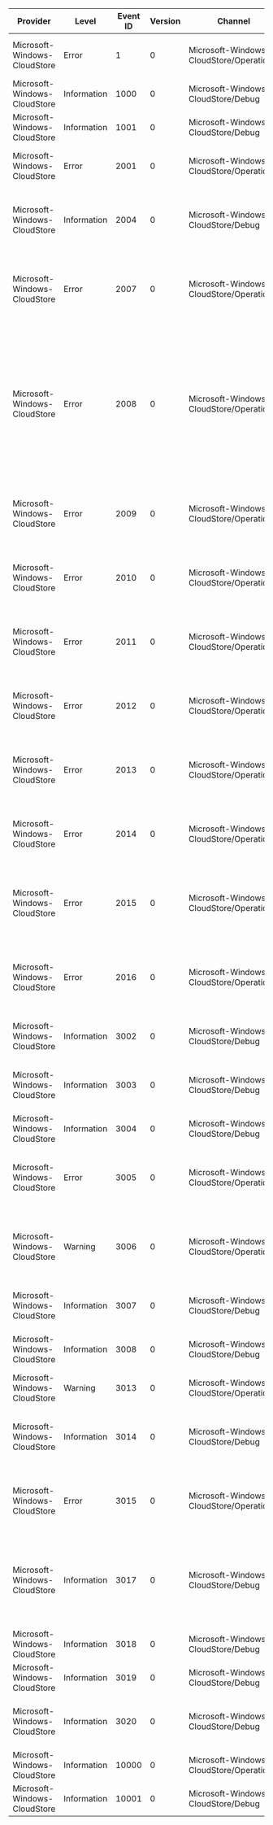 Provider                      |  Level        |  Event ID  |  Version  |  Channel                                   |  Task  |  Opcode  |  Keyword  |  Message
------------------------------|---------------|------------|-----------|--------------------------------------------|--------|----------|-----------|--------------------------------------------------------------------------------------------------------------------------------------------------------------------------------------------------------------------------------------------------------------------------------------------
Microsoft-Windows-CloudStore  |  Error        |  1         |  0        |  Microsoft-Windows-CloudStore/Operational  |        |          |           |  Error {ErrorCode} occurred. See event details for more information.
Microsoft-Windows-CloudStore  |  Information  |  1000      |  0        |  Microsoft-Windows-CloudStore/Debug        |        |          |           |  Discovered schema provider {SchemaProvider}.
Microsoft-Windows-CloudStore  |  Information  |  1001      |  0        |  Microsoft-Windows-CloudStore/Debug        |        |          |           |  Successfully loaded {ProviderCount} schemas.
Microsoft-Windows-CloudStore  |  Error        |  2001      |  0        |  Microsoft-Windows-CloudStore/Operational  |        |          |           |  Ignoring ommitted field {FieldId} with unknown type {BondDataType}.
Microsoft-Windows-CloudStore  |  Information  |  2004      |  0        |  Microsoft-Windows-CloudStore/Debug        |        |          |           |  Conflict resolution of type {QualifiedTypeName} complete. See event details for more information.
Microsoft-Windows-CloudStore  |  Error        |  2007      |  0        |  Microsoft-Windows-CloudStore/Operational  |        |          |           |  Resolved a set containing duplicated values. The duplicate values were ignored. See event details for more information.
Microsoft-Windows-CloudStore  |  Error        |  2008      |  0        |  Microsoft-Windows-CloudStore/Operational  |        |          |           |  The 'original' version ({OriginalVersion}) of type {QualifiedTypeName} is more recent than the 'theirs' version ({TheirsVersion}) or the 'yours' version ({YoursVersion}). Healing the store by using the most recent version ({ResolvedVersion}). See event details for more information.
Microsoft-Windows-CloudStore  |  Error        |  2009      |  0        |  Microsoft-Windows-CloudStore/Operational  |        |          |           |  The data of type {QualifiedTypeName} was corrupted and ignored. See event details for more information.
Microsoft-Windows-CloudStore  |  Error        |  2010      |  0        |  Microsoft-Windows-CloudStore/Operational  |        |          |           |  The data of type {QualifiedTypeName} was corrupted and ignored. See event details for more information.
Microsoft-Windows-CloudStore  |  Error        |  2011      |  0        |  Microsoft-Windows-CloudStore/Operational  |        |          |           |  The data of type {QualifiedTypeName} was corrupted and ignored. See event details for more information.
Microsoft-Windows-CloudStore  |  Error        |  2012      |  0        |  Microsoft-Windows-CloudStore/Operational  |        |          |           |  The data of type {QualifiedTypeName} was corrupted and ignored. See event details for more information.
Microsoft-Windows-CloudStore  |  Error        |  2013      |  0        |  Microsoft-Windows-CloudStore/Operational  |        |          |           |  The data of type {QualifiedTypeName} was corrupted and ignored. See event details for more information.
Microsoft-Windows-CloudStore  |  Error        |  2014      |  0        |  Microsoft-Windows-CloudStore/Operational  |        |          |           |  The data of type {QualifiedTypeName} was corrupted and ignored. See event details for more information.
Microsoft-Windows-CloudStore  |  Error        |  2015      |  0        |  Microsoft-Windows-CloudStore/Operational  |        |          |           |  The AppExtension of name {AppExtensionName} having type {TypeName} failed with error code {ErrorCode} found.
Microsoft-Windows-CloudStore  |  Error        |  2016      |  0        |  Microsoft-Windows-CloudStore/Operational  |        |          |           |  The AppExtension of name {AppExtensionName} having type {TypeName} failed with error code {ErrorCode} found.
Microsoft-Windows-CloudStore  |  Information  |  3002      |  0        |  Microsoft-Windows-CloudStore/Debug        |        |          |           |  Sucessfully deleted {Version}. See event details for more information.
Microsoft-Windows-CloudStore  |  Information  |  3003      |  0        |  Microsoft-Windows-CloudStore/Debug        |        |          |           |  Saving {Id} and merging with 'theirs' data. 'Theirs' data has size {Size} and is version {Version}.
Microsoft-Windows-CloudStore  |  Information  |  3004      |  0        |  Microsoft-Windows-CloudStore/Debug        |        |          |           |  Saving {Id} without 'theirs' data.
Microsoft-Windows-CloudStore  |  Error        |  3005      |  0        |  Microsoft-Windows-CloudStore/Operational  |        |          |           |  Overwriting {Id} with 'yours' data to repair inaccessible store (access failed with error code {ErrorCode}).
Microsoft-Windows-CloudStore  |  Warning      |  3006      |  0        |  Microsoft-Windows-CloudStore/Operational  |        |          |           |  Uploading {Id} failed with error code {ErrorCode}. The data was sucessfully stored locally and will be uploaded later.
Microsoft-Windows-CloudStore  |  Information  |  3007      |  0        |  Microsoft-Windows-CloudStore/Debug        |        |          |           |  Successfully loaded {Id}. See event details for more information.
Microsoft-Windows-CloudStore  |  Information  |  3008      |  0        |  Microsoft-Windows-CloudStore/Debug        |        |          |           |  Successfully saved {Id}. See event details for more information.
Microsoft-Windows-CloudStore  |  Warning      |  3013      |  0        |  Microsoft-Windows-CloudStore/Operational  |        |          |           |  Downloading {Id} failed with error code {ErrorCode}.
Microsoft-Windows-CloudStore  |  Information  |  3014      |  0        |  Microsoft-Windows-CloudStore/Debug        |        |          |           |  Delete of {Id} was ignored because the data changed after it was deleted. See event details for more information.
Microsoft-Windows-CloudStore  |  Error        |  3015      |  0        |  Microsoft-Windows-CloudStore/Operational  |        |          |           |  The attempt to load {CorrelationVector} failed because the data was corrupt. See event details for more information.
Microsoft-Windows-CloudStore  |  Information  |  3017      |  0        |  Microsoft-Windows-CloudStore/Debug        |        |          |           |  The object {ObjectName} has an unexpected security descriptor. Recovering by resetting the security descriptor. See event details for more information.
Microsoft-Windows-CloudStore  |  Information  |  3018      |  0        |  Microsoft-Windows-CloudStore/Debug        |        |          |           |
Microsoft-Windows-CloudStore  |  Information  |  3019      |  0        |  Microsoft-Windows-CloudStore/Debug        |        |          |           |
Microsoft-Windows-CloudStore  |  Information  |  3020      |  0        |  Microsoft-Windows-CloudStore/Debug        |        |          |           |  The cache invalidator is processing {ActivitiesCount} activities.
Microsoft-Windows-CloudStore  |  Information  |  10000     |  0        |  Microsoft-Windows-CloudStore/Operational  |        |          |           |
Microsoft-Windows-CloudStore  |  Information  |  10001     |  0        |  Microsoft-Windows-CloudStore/Debug        |        |          |           |
